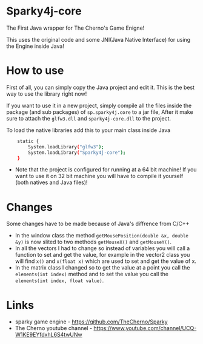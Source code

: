 # Sparky4j-core
The First Java wrapper for The Cherno's Game Enigne!

This uses the original code and some JNI(Java Native Interface) for using the Engine inside Java!

# How to use
First of all, you can simply copy the Java project and edit it. This is the best way to use the library right now!

If you want to use it in a new project, simply compile all the files inside the package (and sub packages) of `sp.sparky4j.core` to a jar file, After it make sure to attach the `glfw3.dll` and `sparky4j-core.dll` to the project.

To load the native libraries add this to your main class inside Java 
```sh
	static {
		System.loadLibrary("glfw3");
		System.loadLibrary("Sparky4j-core");
	}
```

* Note that the project is configured for running at a 64 bit machine! If you want to use it on 32 bit machine you will have to compile it yourself (both natives and Java files)!

# Changes
Some changes have to be made because of Java's diffrence from C/C++

* In the window class the method ` getMousePosition(double &x, double &y) ` is now slited to two methods
  ` getMouseX() ` and ` getMouseY() `.
* In all the vectors I had to change so instead of variables you will call a function to set and get the value, for example in the vector2 class you will find `x()` and `x(float x)` which are used to set and get the value of x.
* In the matrix class I changed so to get the value at a point you call the `elements(int index)` method and to set the value you call the `elements(int index, float value)`.

# Links
* sparky game engine - https://github.com/TheCherno/Sparky
* The Cherno youtube channel - https://www.youtube.com/channel/UCQ-W1KE9EYfdxhL6S4twUNw
